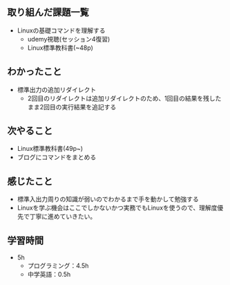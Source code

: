 ## 取り組んだ課題一覧
- Linuxの基礎コマンドを理解する
  - udemy視聴(セッション4復習)
  - Linux標準教科書(~48p)
## わかったこと
- 標準出力の追加リダイレクト
  - 2回目のリダイレクトは追加リダイレクトのため、1回目の結果を残したまま2回目の実行結果を追記する
## 次やること
- Linux標準教科書(49p~)
- ブログにコマンドをまとめる
## 感じたこと
- 標準入出力周りの知識が弱いのでわかるまで手を動かして勉強する
- Linuxを学ぶ機会はここでしかないかつ実務でもLinuxを使うので、理解度優先で丁寧に進めていきたい。
## 学習時間
- 5h
  - プログラミング：4.5h
  - 中学英語：0.5h
